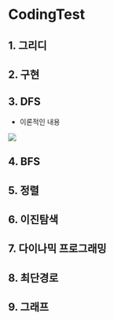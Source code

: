 # CodingTest

## 1. 그리디

## 2. 구현

## 3. DFS
 - 이론적인 내용
<img src = "pystudy/res/graph.png">
 
 ## 4. BFS

## 5. 정렬

## 6. 이진탐색

## 7. 다이나믹 프로그래밍

## 8. 최단경로

## 9. 그래프 
